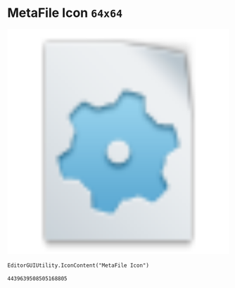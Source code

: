 # MetaFile Icon `64x64`
<img src="/img/MetaFile%20Icon.png" width=512 height=512>

``` CSharp
EditorGUIUtility.IconContent("MetaFile Icon")
```
```
4439639508505168805
```
